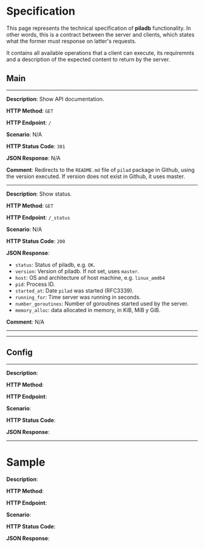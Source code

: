 # Specification

This page represents the technical specification of **piladb** functionality. In other words, this is a contract between the server and clients, which states what the former must response on latter's requests.

It contains all available operations that a client can execute, its requiremnts and 
a description of the expected content to return by the server.

## Main

---

**Description**: Show API documentation.

**HTTP Method**: `GET`

**HTTP Endpoint**: `/`
 
**Scenario**: N/A

**HTTP Status Code**: `301`

**JSON Response**: N/A

**Comment**: Redirects to the `README.md` file of `pilad` package in Github, using the version executed. If version does not exist in Github, it uses master.

---

**Description**: Show status.

**HTTP Method**: `GET`

**HTTP Endpoint**: `/_status`
 
**Scenario**: N/A

**HTTP Status Code**: `200`

**JSON Response**:
  * `status`: Status of piladb, e.g. `OK`.
  * `version`: Version of piladb. If not set, uses `master`.
  * `host`: OS and architecture of host machine, e.g. `linux_amd64`
  * `pid`: Process ID.
  * `started_at`: Date `pilad` was started (RFC3339).
  * `running_for`: Time server was running in seconds.
  * `number_goroutines`: Number of goroutines started used by the server.
  * `memory_alloc`: data allocated in memory, in KiB, MiB y GiB.

**Comment**: N/A

---

---

## Config

---

**Description**: 

**HTTP Method**:

**HTTP Endpoint**:
 
**Scenario**:

**HTTP Status Code**:

**JSON Response**:

---

# Sample

**Description**:

**HTTP Method**:

**HTTP Endpoint**:
 
**Scenario**:

**HTTP Status Code**:

**JSON Response**:
